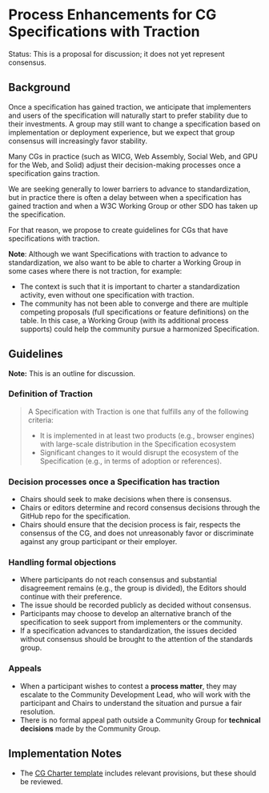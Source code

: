 # Process Enhancements for CG Specifications with Traction
Status: This is a proposal for discussion; it does not yet represent consensus.

## Background

Once a specification has gained traction, we anticipate that implementers and users of the specification will naturally start to
prefer stability due to their investments. A group may still want to change a specification based on implementation or deployment experience, but we expect that group consensus will increasingly favor stability.

Many CGs in practice (such as WICG, Web Assembly, Social Web, and GPU for the Web, and Solid) adjust their decision-making processes once a specification gains traction. 

We are seeking generally to lower barriers to advance to standardization, but in practice there is often a delay between when a
specification has gained traction and when a W3C Working Group or other SDO has taken up the specification. 

For that reason, we propose to create guidelines for CGs that have specifications with traction.

**Note**: Although we want Specifications with traction to advance to standardization, we also want to be able to charter a Working Group in some cases where there is not traction, for example:

* The context is such that it is important to charter a standardization activity, even without one specification with traction.
* The community has not been able to converge and there are multiple competing proposals (full specifications or feature definitions) on the table. In this case, a Working Group (with its additional process supports) could help the community pursue a harmonized Specification.

## Guidelines

**Note:** This is an outline for discussion.

### Definition of Traction

> A Specification with Traction is one that fulfills any of the following criteria:
> * It is implemented in at least two products (e.g., browser engines) with large-scale distribution in the Specification ecosystem
> * Significant changes to it would disrupt the ecosystem of the Specification (e.g., in terms of adoption or references).

### Decision processes once a Specification has traction

* Chairs should seek to make decisions when there is consensus. 
* Chairs or editors determine and record consensus decisions through the GitHub repo for the specification.
* Chairs should ensure that the decision process is fair, respects the consensus of the CG, and does not unreasonably favor or discriminate against any group participant or their employer. 

### Handling formal objections

* Where participants do not reach consensus and substantial disagreement remains (e.g., the group is divided), the Editors
  should continue with their preference.
* The issue should be recorded publicly as decided without consensus. 
* Participants may choose to develop an alternative branch of the specification to seek support from implementers or
the community.
* If a specification advances to standardization, the issues decided without consensus should be brought to the attention
of the standards group.

### Appeals

* When a participant wishes to contest a **process matter**, they may escalate to the Community Development Lead, who will work with the participant and Chairs to understand the situation and pursue a fair resolution.
* There is no formal appeal path outside a Community Group for **technical decisions** made by the Community Group.

## Implementation Notes

* The [CG Charter template](https://w3c.github.io/cg-charter/CGCharter.html) includes relevant provisions, but these should be reviewed.
